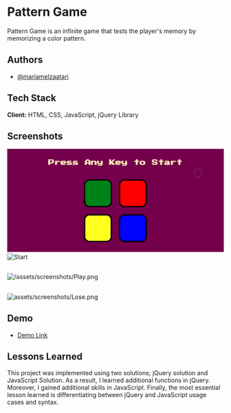 
# Pattern Game

Pattern Game is an infinite game that tests the player's memory by memorizing a color pattern.

## Authors

- [@mariamelzaatari](https://github.com/MariamElZaatari)


## Tech Stack

**Client:** HTML, CSS, JavaScript, jQuery Library


## Screenshots

![Start Screenshot](/assets/screenshots/Start.png?raw=true "Optional Title")
![Start](https://via.placeholder.com/468x300?text=App+Screenshot+Here)
## 
![/assets/screenshots/Play.png](https://via.placeholder.com/468x300?text=App+Screenshot+Here)
## 
![assets/screenshots/Lose.png](https://via.placeholder.com/468x300?text=App+Screenshot+Here)


## Demo

- [Demo Link](https://kapwi.ng/c/w5tfMCUss6)



## Lessons Learned

This project was implemented using two solutions; jQuery solution and JavaScript Solution. As a result, I learned additional functions in jQuery. Moreover, I gained additional skills in JavaScript. Finally, the most essential lesson learned is differentiating between jQuery and JavaScript usage cases and syntax.
